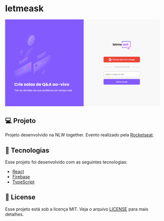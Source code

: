 # letmeask
<img alt="Letmeask" src="src/assets/images/cover.png" />

## 💻 Projeto
Projeto desenvolvido na NLW together. Evento realizado pela [Rocketseat](https://www.rocketseat.com.br/).

## 🧪 Tecnologias
Esse projeto foi desenvolvido com as seguintes tecnologias:

- [React](https://reactjs.org)
- [Firebase](https://firebase.google.com/)
- [TypeScript](https://www.typescriptlang.org/)

## 📝 License

Esse projeto está sob a licença MIT. Veja o arquivo [LICENSE](LICENSE.md) para mais detalhes.
